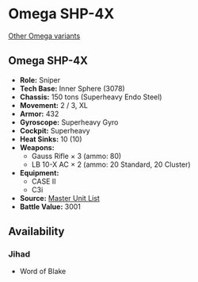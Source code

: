 # Omega SHP-4X

[Other Omega variants](../omega.md)

## Omega SHP-4X
- **Role:** Sniper
- **Tech Base:** Inner Sphere (3078)
- **Chassis:** 150 tons (Superheavy Endo Steel)
- **Movement:** 2 / 3, XL
- **Armor:** 432
- **Gyroscope:** Superheavy Gyro
- **Cockpit:** Superheavy
- **Heat Sinks:** 10 (10)
- **Weapons:**
  - Gauss Rifle × 3 (ammo: 80)
  - LB 10-X AC × 2 (ammo: 20 Standard, 20 Cluster)
- **Equipment:**
  - CASE II
  - C3i
- **Source:** [Master Unit List](http://masterunitlist.info/Unit/Details/4746/omega-shp-x4)
- **Battle Value:** 3001

## Availability

### Jihad
- Word of Blake

